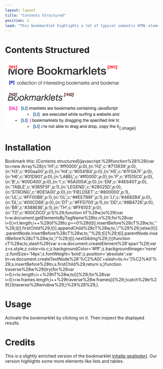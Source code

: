 ```yaml
---
layout: layout
title: "Contents Structured"
position: 1
lead: "This bookmarklet highlights a lot of typical semantic HTML elements, conveying their tag names. This makes inspection of the current page's semantic structure pretty easy."
---
```


# Contents Structured

![Results after firing "Contents structured" bookmarklet](_media/results-after-firing-contents-structured-bookmarklet.png){.image}

# Installation

Bookmark this: [Contents structured](javascript:%28function%28%29{var to=new Array%28{n:'H1',c:'#ff0000',p:0},{n:'H2',c:'#713939',p:0},{n:'H3',c:'#00aa00',p:0},{n:'H4',c:'#054164',p:0},{n:'H5',c:'#7F0A7F',p:0},{n:'H6',c:'#01D901',p:0},{n:'LABEL',c:'#ff0000',p:0},{n:'P',c:'#1515C0',p:0},{n:'B',c:'#00D400',p:0},{n:'I',c:'#5A005A',p:0},{n:'EM',c:'#4E6401',p:0},{n:'TABLE',c:'#365F5F',p:1},{n:'LEGEND',c:'#28025D',p:0},{n:'STRONG',c:'#DE1A00',p:0},{n:'FIELDSET',c:'#800000',p:1},{n:'UL',c:'#FF00B8',p:1},{n:'OL',c:'##EE799F',p:1},{n:'LI',c:'#4682B4',p:0},{n:'DL',c:'#00CD66',p:0},{n:'DT',c:'#FFD700',p:1},{n:'DD',c:'#8B4726',p:0},{n:'BR',c:'#388E8E',p:1},{n:'TH',c:'#FF6103',p:0},{n:'TD',c:'#00CDCD',p:1}%29;function hT%28w,to%29{var t=w.document.getElementsByTagName%28to.n%29;for%28var i=0;i<t.length;i++%29{if%28to.p==0%29{t[i].insertBefore%28cT%28w,to,''%29,t[i].firstChild%29;t[i].appendChild%28cT%28w,to,'/'%29%29;}else{t[i].parentNode.insertBefore%28cT%28w,to,''%29,t[i]%29;t[i].parentNode.insertBefore%28cT%28w,to,'/'%29,t[i].nextSibling%29;}}}function cT%28w,to,slash%29{var s=w.document.createElement%28'span'%29;var z=s.style;z.color=to.c;z.backgroundColor='#fff';z.backgroundImage='none';z.fontSize='14px';z.fontWeight='bold';z.position='absolute';var tn=w.document.createTextNode%28'%C2%A0['+slash+to.n+']%C2%A0'%29;s.insertBefore%28tn,s.firstChild%29;return s;}function traverse%28w%29{try{for%28var i=0;i<to.length;i++%29hT%28w,to[i]%29;for%28var i=0;i<w.frames.length;i++%29traverse%28w.frames[i]%29;}catch%28e%29{}}traverse%28window%29;}%29%28%29;).

# Usage

Activate the bookmarklet by clicking on it. Then inspect the displayed results.

# Credits

This is a slightly enriched version of the bookmarklet [Inhalte gegliedert](http://testen.bitv-test.de/bookmarklets.html). Our version highlights some more elements like lists and tables.